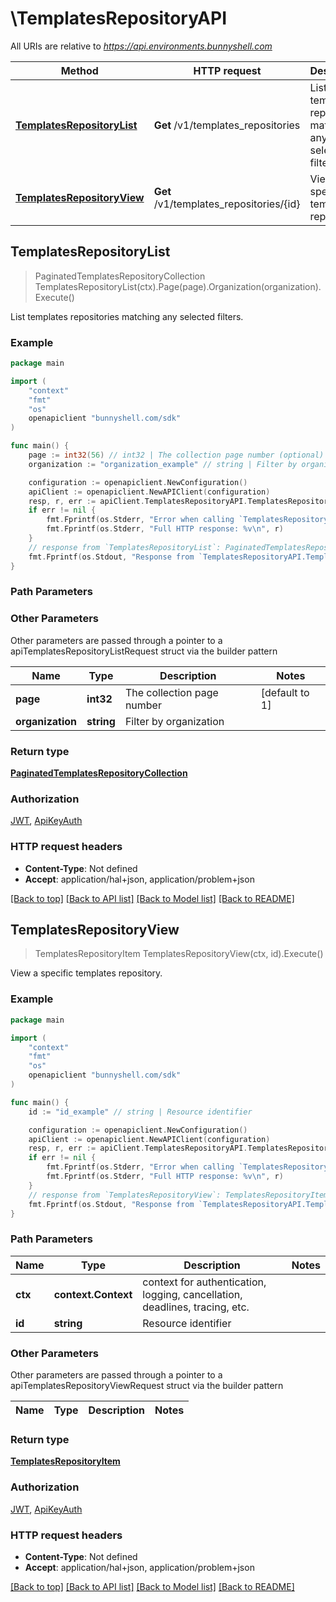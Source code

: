 # \TemplatesRepositoryAPI

All URIs are relative to *https://api.environments.bunnyshell.com*

Method | HTTP request | Description
------------- | ------------- | -------------
[**TemplatesRepositoryList**](TemplatesRepositoryAPI.md#TemplatesRepositoryList) | **Get** /v1/templates_repositories | List templates repositories matching any selected filters.
[**TemplatesRepositoryView**](TemplatesRepositoryAPI.md#TemplatesRepositoryView) | **Get** /v1/templates_repositories/{id} | View a specific templates repository.



## TemplatesRepositoryList

> PaginatedTemplatesRepositoryCollection TemplatesRepositoryList(ctx).Page(page).Organization(organization).Execute()

List templates repositories matching any selected filters.



### Example

```go
package main

import (
    "context"
    "fmt"
    "os"
    openapiclient "bunnyshell.com/sdk"
)

func main() {
    page := int32(56) // int32 | The collection page number (optional) (default to 1)
    organization := "organization_example" // string | Filter by organization (optional)

    configuration := openapiclient.NewConfiguration()
    apiClient := openapiclient.NewAPIClient(configuration)
    resp, r, err := apiClient.TemplatesRepositoryAPI.TemplatesRepositoryList(context.Background()).Page(page).Organization(organization).Execute()
    if err != nil {
        fmt.Fprintf(os.Stderr, "Error when calling `TemplatesRepositoryAPI.TemplatesRepositoryList``: %v\n", err)
        fmt.Fprintf(os.Stderr, "Full HTTP response: %v\n", r)
    }
    // response from `TemplatesRepositoryList`: PaginatedTemplatesRepositoryCollection
    fmt.Fprintf(os.Stdout, "Response from `TemplatesRepositoryAPI.TemplatesRepositoryList`: %v\n", resp)
}
```

### Path Parameters



### Other Parameters

Other parameters are passed through a pointer to a apiTemplatesRepositoryListRequest struct via the builder pattern


Name | Type | Description  | Notes
------------- | ------------- | ------------- | -------------
 **page** | **int32** | The collection page number | [default to 1]
 **organization** | **string** | Filter by organization | 

### Return type

[**PaginatedTemplatesRepositoryCollection**](PaginatedTemplatesRepositoryCollection.md)

### Authorization

[JWT](../README.md#JWT), [ApiKeyAuth](../README.md#ApiKeyAuth)

### HTTP request headers

- **Content-Type**: Not defined
- **Accept**: application/hal+json, application/problem+json

[[Back to top]](#) [[Back to API list]](../README.md#documentation-for-api-endpoints)
[[Back to Model list]](../README.md#documentation-for-models)
[[Back to README]](../README.md)


## TemplatesRepositoryView

> TemplatesRepositoryItem TemplatesRepositoryView(ctx, id).Execute()

View a specific templates repository.



### Example

```go
package main

import (
    "context"
    "fmt"
    "os"
    openapiclient "bunnyshell.com/sdk"
)

func main() {
    id := "id_example" // string | Resource identifier

    configuration := openapiclient.NewConfiguration()
    apiClient := openapiclient.NewAPIClient(configuration)
    resp, r, err := apiClient.TemplatesRepositoryAPI.TemplatesRepositoryView(context.Background(), id).Execute()
    if err != nil {
        fmt.Fprintf(os.Stderr, "Error when calling `TemplatesRepositoryAPI.TemplatesRepositoryView``: %v\n", err)
        fmt.Fprintf(os.Stderr, "Full HTTP response: %v\n", r)
    }
    // response from `TemplatesRepositoryView`: TemplatesRepositoryItem
    fmt.Fprintf(os.Stdout, "Response from `TemplatesRepositoryAPI.TemplatesRepositoryView`: %v\n", resp)
}
```

### Path Parameters


Name | Type | Description  | Notes
------------- | ------------- | ------------- | -------------
**ctx** | **context.Context** | context for authentication, logging, cancellation, deadlines, tracing, etc.
**id** | **string** | Resource identifier | 

### Other Parameters

Other parameters are passed through a pointer to a apiTemplatesRepositoryViewRequest struct via the builder pattern


Name | Type | Description  | Notes
------------- | ------------- | ------------- | -------------


### Return type

[**TemplatesRepositoryItem**](TemplatesRepositoryItem.md)

### Authorization

[JWT](../README.md#JWT), [ApiKeyAuth](../README.md#ApiKeyAuth)

### HTTP request headers

- **Content-Type**: Not defined
- **Accept**: application/hal+json, application/problem+json

[[Back to top]](#) [[Back to API list]](../README.md#documentation-for-api-endpoints)
[[Back to Model list]](../README.md#documentation-for-models)
[[Back to README]](../README.md)

